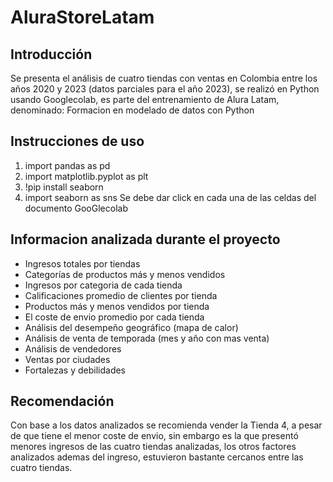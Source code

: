 # AluraStoreLatam
## Introducción 
Se presenta el análisis de cuatro tiendas con ventas en Colombia entre los años 2020 y 2023 (datos parciales para el año 2023), se
realizó en Python usando Googlecolab, es parte del entrenamiento de Alura Latam, denominado:
Formacion en modelado de datos con Python

## Instrucciones de uso
1. import pandas as pd
2. import matplotlib.pyplot as plt
3. !pip install seaborn
4. import seaborn as sns
Se debe dar click en cada una de las celdas del documento GooGlecolab

## Informacion analizada durante el proyecto
* Ingresos totales por tiendas
* Categorías de productos más y menos vendidos
* Ingresos por categoria de cada tienda
* Calificaciones promedio de clientes por tienda
* Productos más y menos vendidos por tienda
* El coste de envio promedio por cada tienda
* Análisis del desempeño geográfico (mapa de calor)
* Análisis de venta de temporada (mes y año con mas venta)
* Análisis de vendedores
* Ventas por ciudades
* Fortalezas y debilidades

## Recomendación

Con base a los datos analizados se recomienda vender la Tienda 4, a pesar de que tiene el menor coste de
envio, sin embargo es la que presentó menores ingresos de las cuatro tiendas analizadas, los otros factores analizados
ademas del ingreso, estuvieron bastante cercanos entre las cuatro tiendas.
